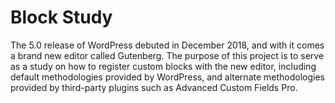 # Block Study
The 5.0 release of WordPress debuted in December 2018, and with it comes
a brand new editor called Gutenberg. The purpose of this project is
to serve as a study on how to register custom blocks with the new editor,
including default methodologies provided by WordPress, and alternate
methodologies provided by third-party plugins such as Advanced Custom
Fields Pro.
